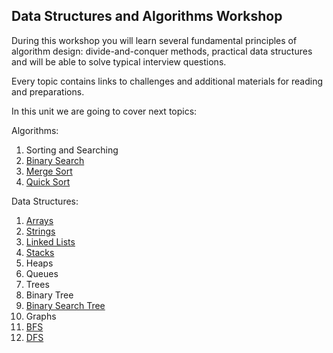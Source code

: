## Data Structures and Algorithms Workshop

During this workshop you will learn several fundamental principles of algorithm design: divide-and-conquer methods, practical data structures and will be able to solve typical interview questions.

Every topic contains links to challenges and additional materials for reading and preparations.

In this unit we are going to cover next topics:

Algorithms:

1. Sorting and Searching
  1. [Binary Search](sorting-searching/BinarySearch.md)
  2. [Merge Sort](sorting-searching/MergeSort.md)
  3. [Quick Sort](sorting-searching/QuickSort.md)

Data Structures:

1. [Arrays](arrays-and-strings/Arrays.md)
2. [Strings](arrays-and-strings/Strings.md)
3. [Linked Lists](linked-list/LinkedList.md)
4. [Stacks](stacks/Stacks.ms)
5. Heaps
6. Queues
7. Trees
  1. Binary Tree
  2. [Binary Search Tree](tree/BinarySearchTree.md)
8. Graphs
  1. [BFS](graphs/BFS.md)
  2. [DFS](graphs/BFS.md)

